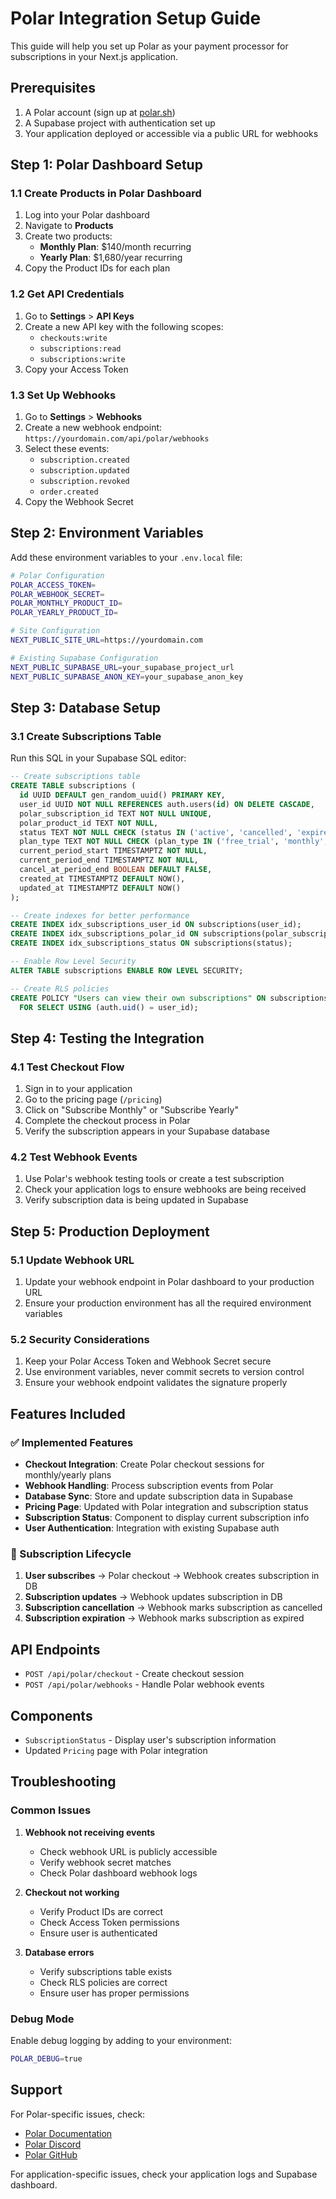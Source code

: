# Polar Integration Setup Guide

This guide will help you set up Polar as your payment processor for subscriptions in your Next.js application.

## Prerequisites

1. A Polar account (sign up at [polar.sh](https://polar.sh))
2. A Supabase project with authentication set up
3. Your application deployed or accessible via a public URL for webhooks

## Step 1: Polar Dashboard Setup

### 1.1 Create Products in Polar Dashboard

1. Log into your Polar dashboard
2. Navigate to **Products**
3. Create two products:
   - **Monthly Plan**: $140/month recurring
   - **Yearly Plan**: $1,680/year recurring
4. Copy the Product IDs for each plan

### 1.2 Get API Credentials

1. Go to **Settings** > **API Keys**
2. Create a new API key with the following scopes:
   - `checkouts:write`
   - `subscriptions:read`
   - `subscriptions:write`
3. Copy your Access Token

### 1.3 Set Up Webhooks

1. Go to **Settings** > **Webhooks**
2. Create a new webhook endpoint: `https://yourdomain.com/api/polar/webhooks`
3. Select these events:
   - `subscription.created`
   - `subscription.updated`
   - `subscription.revoked`
   - `order.created`
4. Copy the Webhook Secret

## Step 2: Environment Variables

Add these environment variables to your `.env.local` file:

```bash
# Polar Configuration
POLAR_ACCESS_TOKEN=
POLAR_WEBHOOK_SECRET=
POLAR_MONTHLY_PRODUCT_ID=
POLAR_YEARLY_PRODUCT_ID=

# Site Configuration
NEXT_PUBLIC_SITE_URL=https://yourdomain.com

# Existing Supabase Configuration
NEXT_PUBLIC_SUPABASE_URL=your_supabase_project_url
NEXT_PUBLIC_SUPABASE_ANON_KEY=your_supabase_anon_key
```

## Step 3: Database Setup

### 3.1 Create Subscriptions Table

Run this SQL in your Supabase SQL editor:

```sql
-- Create subscriptions table
CREATE TABLE subscriptions (
  id UUID DEFAULT gen_random_uuid() PRIMARY KEY,
  user_id UUID NOT NULL REFERENCES auth.users(id) ON DELETE CASCADE,
  polar_subscription_id TEXT NOT NULL UNIQUE,
  polar_product_id TEXT NOT NULL,
  status TEXT NOT NULL CHECK (status IN ('active', 'cancelled', 'expired', 'trialing')),
  plan_type TEXT NOT NULL CHECK (plan_type IN ('free_trial', 'monthly', 'yearly')),
  current_period_start TIMESTAMPTZ NOT NULL,
  current_period_end TIMESTAMPTZ NOT NULL,
  cancel_at_period_end BOOLEAN DEFAULT FALSE,
  created_at TIMESTAMPTZ DEFAULT NOW(),
  updated_at TIMESTAMPTZ DEFAULT NOW()
);

-- Create indexes for better performance
CREATE INDEX idx_subscriptions_user_id ON subscriptions(user_id);
CREATE INDEX idx_subscriptions_polar_id ON subscriptions(polar_subscription_id);
CREATE INDEX idx_subscriptions_status ON subscriptions(status);

-- Enable Row Level Security
ALTER TABLE subscriptions ENABLE ROW LEVEL SECURITY;

-- Create RLS policies
CREATE POLICY "Users can view their own subscriptions" ON subscriptions
  FOR SELECT USING (auth.uid() = user_id);

```

## Step 4: Testing the Integration

### 4.1 Test Checkout Flow

1. Sign in to your application
2. Go to the pricing page (`/pricing`)
3. Click on "Subscribe Monthly" or "Subscribe Yearly"
4. Complete the checkout process in Polar
5. Verify the subscription appears in your Supabase database

### 4.2 Test Webhook Events

1. Use Polar's webhook testing tools or create a test subscription
2. Check your application logs to ensure webhooks are being received
3. Verify subscription data is being updated in Supabase

## Step 5: Production Deployment

### 5.1 Update Webhook URL

1. Update your webhook endpoint in Polar dashboard to your production URL
2. Ensure your production environment has all the required environment variables

### 5.2 Security Considerations

1. Keep your Polar Access Token and Webhook Secret secure
2. Use environment variables, never commit secrets to version control
3. Ensure your webhook endpoint validates the signature properly

## Features Included

### ✅ Implemented Features

- **Checkout Integration**: Create Polar checkout sessions for monthly/yearly plans
- **Webhook Handling**: Process subscription events from Polar
- **Database Sync**: Store and update subscription data in Supabase
- **Pricing Page**: Updated with Polar integration and subscription status
- **Subscription Status**: Component to display current subscription info
- **User Authentication**: Integration with existing Supabase auth

### 🔄 Subscription Lifecycle

1. **User subscribes** → Polar checkout → Webhook creates subscription in DB
2. **Subscription updates** → Webhook updates subscription in DB
3. **Subscription cancellation** → Webhook marks subscription as cancelled
4. **Subscription expiration** → Webhook marks subscription as expired

## API Endpoints

- `POST /api/polar/checkout` - Create checkout session
- `POST /api/polar/webhooks` - Handle Polar webhook events

## Components

- `SubscriptionStatus` - Display user's subscription information
- Updated `Pricing` page with Polar integration

## Troubleshooting

### Common Issues

1. **Webhook not receiving events**
   - Check webhook URL is publicly accessible
   - Verify webhook secret matches
   - Check Polar dashboard webhook logs

2. **Checkout not working**
   - Verify Product IDs are correct
   - Check Access Token permissions
   - Ensure user is authenticated

3. **Database errors**
   - Verify subscriptions table exists
   - Check RLS policies are correct
   - Ensure user has proper permissions

### Debug Mode

Enable debug logging by adding to your environment:

```bash
POLAR_DEBUG=true
```

## Support

For Polar-specific issues, check:
- [Polar Documentation](https://docs.polar.sh)
- [Polar Discord](https://discord.gg/polar)
- [Polar GitHub](https://github.com/polarsource/polar)

For application-specific issues, check your application logs and Supabase dashboard. 